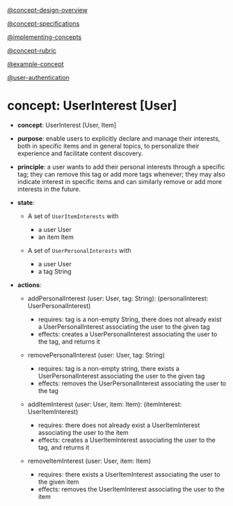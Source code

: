 [@concept-design-overview](../../background/concept-design-overview.md)

[@concept-specifications](../../background/concept-specifications.md)

[@implementing-concepts](../../background/implementing-concepts.md)

[@concept-rubric](../../background/detailed/concept-rubric.md)

[@example-concept](../LikertSurvey/implementation.md)

[@user-authentication](../UserAuthentication/UserAuthentication.md)

# concept: UserInterest \[User]

*   **concept**: UserInterest \[User, Item]

*   **purpose**: enable users to explicitly declare and manage their interests, both in specific items and in general topics, to personalize their experience and facilitate content discovery.

*   **principle**: a user wants to add their personal interests through a specific tag; they can remove this tag or add more tags whenever; they may also indicate interest in specific items and can similarly remove or add more interests in the future.

*   **state**:
    *   A set of `UserItemInterests` with
        *   a user User
        *   an item Item

    *   A set of `UserPersonalInterests` with
        *   a user User
        *   a tag String

*   **actions**:
    *   addPersonalInterest (user: User, tag: String): (personalInterest: UserPersonalInterest)
        *   requires: tag is a non-empty String, there does not already exist a UserPersonalInterest associating the user to the given tag
        *   effects: creates a UserPersonalInterest associating the user to the tag, and returns it

    *   removePersonalInterest (user: User, tag: String)
        *   requires: tag is a non-empty string, there exists a UserPersonalInterest associating the user to the given tag
        *   effects: removes the UserPersonalInterest associating the user to the tag

    *   addItemInterest (user: User, item: Item): (itemInterest: UserItemInterest)
        *   requires: there does not already exist a UserItemInterest associating the user to the item
        *   effects: creates a UserItemInterest associating the user to the tag, and returns it

    *   removeItemInterest (user: User, item: Item)
        *   requires: there exists a UserItemInterest associating the user to the given item
        *   effects: removes the UserItemInterest associating the user to the item
